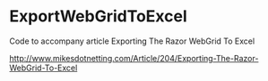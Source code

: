 ﻿ExportWebGridToExcel
===================

Code to accompany article Exporting The Razor WebGrid To Excel

http://www.mikesdotnetting.com/Article/204/Exporting-The-Razor-WebGrid-To-Excel